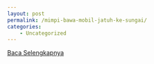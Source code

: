 ```yaml
---
layout: post
permalink: /mimpi-bawa-mobil-jatuh-ke-sungai/
categories:
    - Uncategorized
---
```


[Baca Selengkapnya](/04)